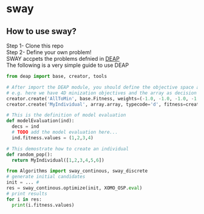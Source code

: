 # sway

## How to use sway?
Step 1- Clone this repo  
Step 2- Define your own problem!  
SWAY accpets the problems defnied in [DEAP](http://deap.readthedocs.io/en/master/index.html)  
The following is a very simple guide to use DEAP  
```python
from deap import base, creator, tools

# After import the DEAP module, you should define the objective space and decision space.
# e.g. here we have 4D minization objectives and the array as decision space
creator.create('AllToMin', base.Fitness, weights=(-1.0, -1.0, -1.0, -1.0))
creator.create('MyIndividual', array.array, typecode='d', fitness=creator.FitnessMin)

# This is the definition of model evaluation
def modelEvaluation(ind):
  decs = ind
  # TODO add the model evaluation here...
  ind.fitness.values = (1,2,3,4)

# This demostrate how to create an individual
def random_pop():
  return MyIndividual([1,2,3,4,5,6])
```


```python
from Algorithms import sway_continous, sway_discrete
# generate initial candidates
init = ... # 
res = sway_continous.optimize(init, XOMO_OSP.eval)
# print results
for i in res:
  print(i.fitness.values)
```
